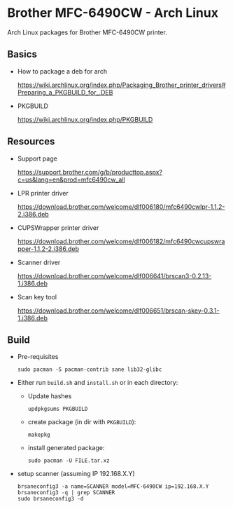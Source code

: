 # Brother MFC-6490CW - Arch Linux
Arch Linux packages for Brother MFC-6490CW printer.

## Basics

* How to package a deb for arch

  https://wiki.archlinux.org/index.php/Packaging_Brother_printer_drivers#Preparing_a_PKGBUILD_for_.DEB

* PKGBUILD

  https://wiki.archlinux.org/index.php/PKGBUILD


## Resources

* Support page

  https://support.brother.com/g/b/producttop.aspx?c=us&lang=en&prod=mfc6490cw_all

* LPR printer driver

  https://download.brother.com/welcome/dlf006180/mfc6490cwlpr-1.1.2-2.i386.deb

* CUPSWrapper printer driver

  https://download.brother.com/welcome/dlf006182/mfc6490cwcupswrapper-1.1.2-2.i386.deb

* Scanner driver

  https://download.brother.com/welcome/dlf006641/brscan3-0.2.13-1.i386.deb

* Scan key tool

  https://download.brother.com/welcome/dlf006651/brscan-skey-0.3.1-1.i386.deb


## Build

* Pre-requisites

  ```
  sudo pacman -S pacman-contrib sane lib32-glibc
  ```

* Either run `build.sh` and `install.sh` or in each directory:

  * Update hashes

    ```
    updpkgsums PKGBUILD
    ```

  * create package (in dir with `PKGBUILD`):

    ```
    makepkg
    ```

  * install generated package:

    ```
    sudo pacman -U FILE.tar.xz
    ```

* setup scanner (assuming IP 192.168.X.Y)

  ```
  brsaneconfig3 -a name=SCANNER model=MFC-6490CW ip=192.168.X.Y
  brsaneconfig3 -q | grep SCANNER
  sudo brsaneconfig3 -d
  ```

